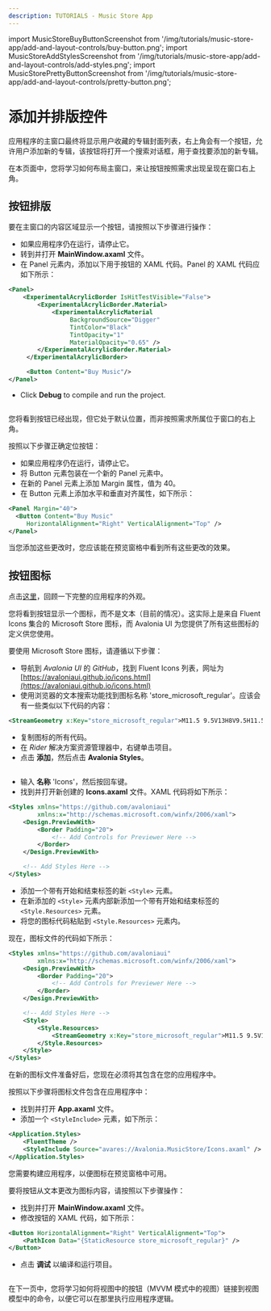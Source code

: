 ```yaml
---
description: TUTORIALS - Music Store App
---
```


import MusicStoreBuyButtonScreenshot from '/img/tutorials/music-store-app/add-and-layout-controls/buy-button.png';
import MusicStoreAddStylesScreenshot from '/img/tutorials/music-store-app/add-and-layout-controls/add-styles.png';
import MusicStorePrettyButtonScreenshot from '/img/tutorials/music-store-app/add-and-layout-controls/pretty-button.png';

# 添加并排版控件

应用程序的主窗口最终将显示用户收藏的专辑封面列表，右上角会有一个按钮，允许用户添加新的专辑，该按钮将打开一个搜索对话框，用于查找要添加的新专辑。

在本页面中，您将学习如何布局主窗口，来让按钮按照需求出现呈现在窗口右上角。

## 按钮排版

要在主窗口的内容区域显示一个按钮，请按照以下步骤进行操作：

- 如果应用程序仍在运行，请停止它。
- 转到并打开 **MainWindow.axaml** 文件。
- 在 Panel 元素内，添加以下用于按钮的 XAML 代码。Panel 的 XAML 代码应如下所示：

```xml
<Panel>
    <ExperimentalAcrylicBorder IsHitTestVisible="False">
        <ExperimentalAcrylicBorder.Material>
            <ExperimentalAcrylicMaterial
                 BackgroundSource="Digger"
                 TintColor="Black"
                 TintOpacity="1"
                 MaterialOpacity="0.65" />
        </ExperimentalAcrylicBorder.Material>
     </ExperimentalAcrylicBorder>

     <Button Content="Buy Music"/>
</Panel>
```

- Click **Debug** to compile and run the project.

<p><img className="image-medium-zoom" src={MusicStoreBuyButtonScreenshot} alt="" /></p>

您将看到按钮已经出现，但它处于默认位置，而非按照需求所属位于窗口的右上角。

按照以下步骤正确定位按钮：

- 如果应用程序仍在运行，请停止它。
- 将 Button 元素包装在一个新的 Panel 元素中。
- 在新的 Panel 元素上添加 Margin 属性，值为 40。
- 在 Button 元素上添加水平和垂直对齐属性，如下所示：

```xml
<Panel Margin="40">
  <Button Content="Buy Music" 
     HorizontalAlignment="Right" VerticalAlignment="Top" />
</Panel>
```

当您添加这些更改时，您应该能在预览窗格中看到所有这些更改的效果。

## 按钮图标

点击[这里](./)，回顾一下完整的应用程序的外观。

您将看到按钮显示一个图标，而不是文本（目前的情况）。这实际上是来自 Fluent Icons 集合的 Microsoft Store 图标，而 Avalonia UI 为您提供了所有这些图标的定义供您使用。

要使用 Microsoft Store 图标，请遵循以下步骤：

- 导航到 _Avalonia UI_ 的 _GitHub_，找到 Fluent Icons 列表，网址为 [https://avaloniaui.github.io/icons.html](https://avaloniaui.github.io/icons.html)
- 使用浏览器的文本搜索功能找到图标名称 'store\_microsoft\_regular'。应该会有一些类似以下代码的内容：

```xml
<StreamGeometry x:Key="store_microsoft_regular">M11.5 9.5V13H8V9.5H11.5Z M11.5 17.5V14H8V17.5H11.5Z M16 9.5V13H12.5V9.5H16Z M16 17.5V14H12.5V17.5H16Z M8 6V3.75C8 2.7835 8.7835 2 9.75 2H14.25C15.2165 2 16 2.7835 16 3.75V6H21.25C21.6642 6 22 6.33579 22 6.75V18.25C22 19.7688 20.7688 21 19.25 21H4.75C3.23122 21 2 19.7688 2 18.25V6.75C2 6.33579 2.33579 6 2.75 6H8ZM9.5 3.75V6H14.5V3.75C14.5 3.61193 14.3881 3.5 14.25 3.5H9.75C9.61193 3.5 9.5 3.61193 9.5 3.75ZM3.5 18.25C3.5 18.9404 4.05964 19.5 4.75 19.5H19.25C19.9404 19.5 20.5 18.9404 20.5 18.25V7.5H3.5V18.25Z</StreamGeometry>
```

- 复制图标的所有代码。
- 在 _Rider_ 解决方案资源管理器中，右键单击项目。
- 点击 **添加**，然后点击 **Avalonia Styles**。

<p><img className="image-medium-zoom" src={MusicStoreAddStylesScreenshot} alt="" /></p>

- 输入 **名称** 'Icons'，然后按回车键。
- 找到并打开新创建的 **Icons.axaml** 文件。XAML 代码将如下所示：

```xml
<Styles xmlns="https://github.com/avaloniaui"
        xmlns:x="http://schemas.microsoft.com/winfx/2006/xaml">
    <Design.PreviewWith>
        <Border Padding="20">
            <!-- Add Controls for Previewer Here -->
        </Border>
    </Design.PreviewWith>

    <!-- Add Styles Here -->
</Styles>
```

- 添加一个带有开始和结束标签的新 `<Style>` 元素。
- 在新添加的 `<Style>` 元素内部新添加一个带有开始和结束标签的 `<Style.Resources>` 元素。
- 将您的图标代码粘贴到 `<Style.Resources>` 元素内。

现在，图标文件的代码如下所示：

```xml
<Styles xmlns="https://github.com/avaloniaui"
        xmlns:x="http://schemas.microsoft.com/winfx/2006/xaml">
    <Design.PreviewWith>
        <Border Padding="20">
            <!-- Add Controls for Previewer Here -->
        </Border>
    </Design.PreviewWith>

    <!-- Add Styles Here -->
    <Style>
        <Style.Resources>
            <StreamGeometry x:Key="store_microsoft_regular">M11.5 9.5V13H8V9.5H11.5Z M11.5 17.5V14H8V17.5H11.5Z M16 9.5V13H12.5V9.5H16Z M16 17.5V14H12.5V17.5H16Z M8 6V3.75C8 2.7835 8.7835 2 9.75 2H14.25C15.2165 2 16 2.7835 16 3.75V6H21.25C21.6642 6 22 6.33579 22 6.75V18.25C22 19.7688 20.7688 21 19.25 21H4.75C3.23122 21 2 19.7688 2 18.25V6.75C2 6.33579 2.33579 6 2.75 6H8ZM9.5 3.75V6H14.5V3.75C14.5 3.61193 14.3881 3.5 14.25 3.5H9.75C9.61193 3.5 9.5 3.61193 9.5 3.75ZM3.5 18.25C3.5 18.9404 4.05964 19.5 4.75 19.5H19.25C19.9404 19.5 20.5 18.9404 20.5 18.25V7.5H3.5V18.25Z</StreamGeometry>
        </Style.Resources>
    </Style>
</Styles>
```

在新的图标文件准备好后，您现在必须将其包含在您的应用程序中。

按照以下步骤将图标文件包含在应用程序中：

- 找到并打开 **App.axaml** 文件。
- 添加一个 `<StyleInclude>` 元素，如下所示：

```xml
<Application.Styles>
    <FluentTheme />
    <StyleInclude Source="avares://Avalonia.MusicStore/Icons.axaml" />
</Application.Styles>
```

您需要构建应用程序，以便图标在预览窗格中可用。

要将按钮从文本更改为图标内容，请按照以下步骤操作：

- 找到并打开 **MainWindow.axaml** 文件。
- 修改按钮的 XAML 代码，如下所示：

```xml
<Button HorizontalAlignment="Right" VerticalAlignment="Top">       
    <PathIcon Data="{StaticResource store_microsoft_regular}" /> 
</Button>
```

- 点击 **调试** 以编译和运行项目。

<p><img className="image-medium-zoom" src={MusicStorePrettyButtonScreenshot} alt="" /></p>

在下一页中，您将学习如何将视图中的按钮（MVVM 模式中的视图）链接到视图模型中的命令，以便它可以在那里执行应用程序逻辑。
